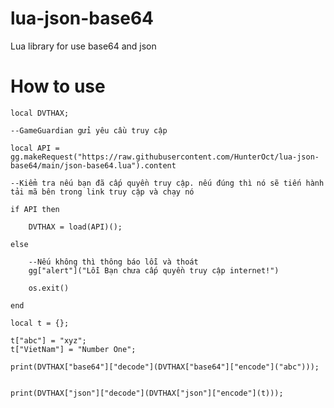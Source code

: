 # lua-json-base64
Lua library for use base64 and json



# How to use

    local DVTHAX;
    
    --GameGuardian gửi yêu cầu truy cập
    
    local API = gg.makeRequest("https://raw.githubusercontent.com/HunterOct/lua-json-base64/main/json-base64.lua").content
    
    --Kiểm tra nếu bạn đã cấp quyền truy cập. nếu đúng thì nó sẽ tiến hành tải mã bên trong link truy cập và chạy nó
    
    if API then
    
        DVTHAX = load(API)();
      
    else
    
        --Nếu không thì thông báo lỗi và thoát
        gg["alert"]("Lỗi Bạn chưa cấp quyền truy cập internet!")
      
        os.exit()
      
    end
    
    local t = {};
    
    t["abc"] = "xyz";
    t["VietNam"] = "Number One";
    
    print(DVTHAX["base64"]["decode"](DVTHAX["base64"]["encode"]("abc")));
    
    
    print(DVTHAX["json"]["decode"](DVTHAX["json"]["encode"](t)));
    
